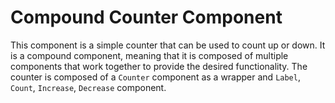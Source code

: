 # Compound Counter Component

This component is a simple counter that can be used to count up or down. It is a compound component, meaning that it is composed of multiple components that work together to provide the desired functionality. The counter is composed of a `Counter` component as a wrapper and  `Label`, `Count`, `Increase`, `Decrease` component.